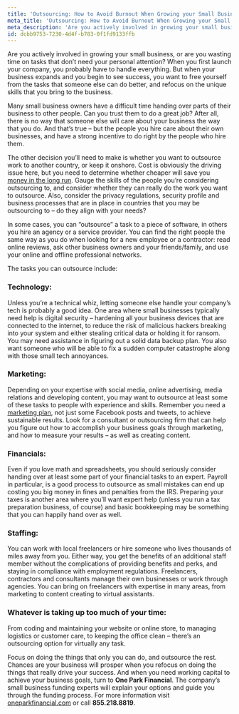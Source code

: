 ```yaml
---
title: 'Outsourcing: How to Avoid Burnout When Growing your Small Business'
meta_title: 'Outsourcing: How to Avoid Burnout When Growing your Small Business'
meta_description: 'Are you actively involved in growing your small business, or are you wasting time on tasks that don’t need your personal attention? When you first launch your company, you probably have to handle everything. But when your business expands and you begin to see success, you want to free yourself from the tasks that someone else can do better, and refocus on the unique skills that you bring to the business.'
id: dcbb9753-7230-4d4f-b783-0f1fd9133ffb
---
```

Are you actively involved in growing your small business, or are you wasting time on tasks that don’t need your personal attention? When you first launch your company, you probably have to handle everything. But when your business expands and you begin to see success, you want to free yourself from the tasks that someone else can do better, and refocus on the unique skills that you bring to the business. 

Many small business owners have a difficult time handing over parts of their business to other people. Can you trust them to do a great job?  After all, there is no way that someone else will care about your business the way that you do. And that’s true – but the people you hire care about their own businesses, and have a strong incentive to do right by the people who hire them. 

The other decision you’ll need to make is whether you want to outsource work to another country, or keep it onshore. Cost is obviously the driving issue here, but you need to determine whether cheaper will save you [money in the long run](https://www.oneparkfinancial.com/pre-qualification). Gauge the skills of the people you’re considering outsourcing to, and consider whether they can really do the work you want to outsource. Also, consider the privacy regulations, security profile and business processes that are in place in countries that you may be outsourcing to – do they align with your needs?

In some cases, you can “outsource” a task to a piece of software, in others you hire an agency or a service provider. You can find the right people the same way as you do when looking for a new employee or a contractor: read online reviews, ask other business owners and your friends/family, and use your online and offline professional networks. 

The tasks you can outsource include:

### Technology:
Unless you’re a technical whiz, letting someone else handle your company’s tech is probably a good idea. One area where small businesses typically need help is digital security – hardening all your business devices that are connected to the internet, to reduce the risk of malicious hackers breaking into your system and either stealing critical data or holding it for ransom. You may need assistance in figuring out a solid data backup plan. You also want someone who will be able to fix a sudden computer catastrophe along with those small tech annoyances. 

### Marketing:
Depending on your expertise with social media, online advertising, media relations and developing content, you may want to outsource at least some of these tasks to people with experience and skills. Remember you need a [marketing plan](https://www.oneparkfinancial.com/blog/how-to-create-a-content-marketing-strategy-for-your-business), not just some Facebook posts and tweets, to achieve sustainable results. Look for a consultant or outsourcing firm that can help you figure out how to accomplish your business goals through marketing, and how to measure your results – as well as creating content.

### Financials:
Even if you love math and spreadsheets, you should seriously consider handing over at least some part of your financial tasks to an expert. Payroll in particular, is a good process to outsource as small mistakes can end up costing you big money in fines and penalties from the IRS. Preparing your taxes is another area where you’ll want expert help (unless you run a tax preparation business, of course) and basic bookkeeping may be something that you can happily hand over as well.

### Staffing: 
You can work with local freelancers or hire someone who lives thousands of miles away from you. Either way, you get the benefits of an additional staff member without the complications of providing benefits and perks, and staying in compliance with employment regulations. Freelancers, contractors and consultants manage their own businesses or work through agencies. You can bring on freelancers with expertise in many areas, from marketing to content creating to virtual assistants. 

### Whatever is taking up too much of your time:
From coding and maintaining your website or online store, to managing logistics or customer care, to keeping the office clean – there’s an outsourcing option for virtually any task.

Focus on doing the things that only you can do, and outsource the rest. Chances are your business will prosper when you refocus on doing the things that really drive your success. And when you need working capital to achieve your business goals, turn to **One Park Financial**. The company’s small business funding experts will explain your options and guide you through the funding process. For more information visit [oneparkfinancial.com](https://www.oneparkfinancial.com/) or call **855.218.8819**.